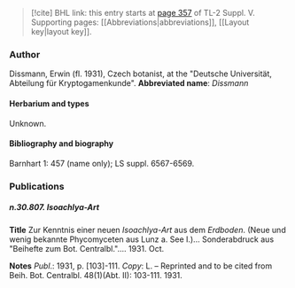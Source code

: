 > [!cite] BHL link: this entry starts at [page 357](https://www.biodiversitylibrary.org/page/33259403) of TL-2 Suppl. V.
> Supporting pages: [[Abbreviations|abbreviations]], [[Layout key|layout key]].

### Author

Dissmann, Erwin (fl. 1931), Czech botanist, at the "Deutsche Universität, Abteilung für Kryptogamenkunde". 
**Abbreviated name**: *Dissmann*

#### Herbarium and types

Unknown.

#### Bibliography and biography

Barnhart 1: 457 (name only); LS suppl. 6567-6569.

### Publications

##### n.30.807. Isoachlya-Art

**Title**
Zur Kenntnis einer neuen *Isoachlya-Art* aus dem *Erdboden*. (Neue und wenig bekannte Phycomyceten aus Lunz a. See I.)... Sonderabdruck aus "Beihefte zum Bot. Centralbl.".... 1931. Oct.

**Notes**
*Publ*.: 1931, p. \[103\]-111. *Copy*: L. – Reprinted and to be cited from Beih. Bot. Centralbl. 48(1)(Abt. II): 103-111. 1931.

